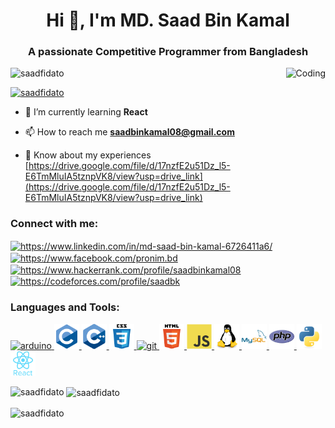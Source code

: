 <h1 align="center">Hi 👋, I'm MD. Saad Bin Kamal</h1>
<h3 align="center">A passionate Competitive Programmer from Bangladesh</h3>
<img align="right" src="https://static.wixstatic.com/media/bbe642_62414e50bef34ce28db1afabf55f17ec~mv2.gif" alt="Coding">

<p align="left"> <img src="https://komarev.com/ghpvc/?username=saadfidato&label=Profile%20views&color=0e75b6&style=flat" alt="saadfidato" /> </p>

<p align="left"> <a href="https://github.com/ryo-ma/github-profile-trophy"><img src="https://github-profile-trophy.vercel.app/?username=saadfidato" alt="saadfidato" /></a> </p>

- 🌱 I’m currently learning **React**

- 📫 How to reach me **saadbinkamal08@gmail.com**

- 📄 Know about my experiences [https://drive.google.com/file/d/17nzfE2u51Dz_l5-E6TmMluIA5tznpVK8/view?usp=drive_link](https://drive.google.com/file/d/17nzfE2u51Dz_l5-E6TmMluIA5tznpVK8/view?usp=drive_link)

<h3 align="left">Connect with me:</h3>
<p align="left">
<a href="https://linkedin.com/in/https://www.linkedin.com/in/md-saad-bin-kamal-6726411a6/" target="blank"><img align="center" src="https://raw.githubusercontent.com/rahuldkjain/github-profile-readme-generator/master/src/images/icons/Social/linked-in-alt.svg" alt="https://www.linkedin.com/in/md-saad-bin-kamal-6726411a6/" height="30" width="40" /></a>
<a href="https://fb.com/https://www.facebook.com/pronim.bd" target="blank"><img align="center" src="https://raw.githubusercontent.com/rahuldkjain/github-profile-readme-generator/master/src/images/icons/Social/facebook.svg" alt="https://www.facebook.com/pronim.bd" height="30" width="40" /></a>
<a href="https://www.hackerrank.com/https://www.hackerrank.com/profile/saadbinkamal08" target="blank"><img align="center" src="https://raw.githubusercontent.com/rahuldkjain/github-profile-readme-generator/master/src/images/icons/Social/hackerrank.svg" alt="https://www.hackerrank.com/profile/saadbinkamal08" height="30" width="40" /></a>
<a href="https://codeforces.com/profile/https://codeforces.com/profile/saadbk" target="blank"><img align="center" src="https://raw.githubusercontent.com/rahuldkjain/github-profile-readme-generator/master/src/images/icons/Social/codeforces.svg" alt="https://codeforces.com/profile/saadbk" height="30" width="40" /></a>
</p>

<h3 align="left">Languages and Tools:</h3>
<p align="left"> <a href="https://www.arduino.cc/" target="_blank" rel="noreferrer"> <img src="https://cdn.worldvectorlogo.com/logos/arduino-1.svg" alt="arduino" width="40" height="40"/> </a> <a href="https://www.cprogramming.com/" target="_blank" rel="noreferrer"> <img src="https://raw.githubusercontent.com/devicons/devicon/master/icons/c/c-original.svg" alt="c" width="40" height="40"/> </a> <a href="https://www.w3schools.com/cpp/" target="_blank" rel="noreferrer"> <img src="https://raw.githubusercontent.com/devicons/devicon/master/icons/cplusplus/cplusplus-original.svg" alt="cplusplus" width="40" height="40"/> </a> <a href="https://www.w3schools.com/css/" target="_blank" rel="noreferrer"> <img src="https://raw.githubusercontent.com/devicons/devicon/master/icons/css3/css3-original-wordmark.svg" alt="css3" width="40" height="40"/> </a> <a href="https://git-scm.com/" target="_blank" rel="noreferrer"> <img src="https://www.vectorlogo.zone/logos/git-scm/git-scm-icon.svg" alt="git" width="40" height="40"/> </a> <a href="https://www.w3.org/html/" target="_blank" rel="noreferrer"> <img src="https://raw.githubusercontent.com/devicons/devicon/master/icons/html5/html5-original-wordmark.svg" alt="html5" width="40" height="40"/> </a> <a href="https://developer.mozilla.org/en-US/docs/Web/JavaScript" target="_blank" rel="noreferrer"> <img src="https://raw.githubusercontent.com/devicons/devicon/master/icons/javascript/javascript-original.svg" alt="javascript" width="40" height="40"/> </a> <a href="https://www.linux.org/" target="_blank" rel="noreferrer"> <img src="https://raw.githubusercontent.com/devicons/devicon/master/icons/linux/linux-original.svg" alt="linux" width="40" height="40"/> </a> <a href="https://www.mysql.com/" target="_blank" rel="noreferrer"> <img src="https://raw.githubusercontent.com/devicons/devicon/master/icons/mysql/mysql-original-wordmark.svg" alt="mysql" width="40" height="40"/> </a> <a href="https://www.php.net" target="_blank" rel="noreferrer"> <img src="https://raw.githubusercontent.com/devicons/devicon/master/icons/php/php-original.svg" alt="php" width="40" height="40"/> </a> <a href="https://www.python.org" target="_blank" rel="noreferrer"> <img src="https://raw.githubusercontent.com/devicons/devicon/master/icons/python/python-original.svg" alt="python" width="40" height="40"/> </a> <a href="https://reactjs.org/" target="_blank" rel="noreferrer"> <img src="https://raw.githubusercontent.com/devicons/devicon/master/icons/react/react-original-wordmark.svg" alt="react" width="40" height="40"/> </a> </p>

<p><img align="left" src="https://github-readme-stats.vercel.app/api/top-langs?username=saadfidato&show_icons=true&locale=en&layout=compact" alt="saadfidato" /></p>

<p>&nbsp;<img align="center" src="https://github-readme-stats.vercel.app/api?username=saadfidato&show_icons=true&locale=en" alt="saadfidato" /></p>

<p><img align="center" src="https://github-readme-streak-stats.herokuapp.com/?user=saadfidato&" alt="saadfidato" /></p>
